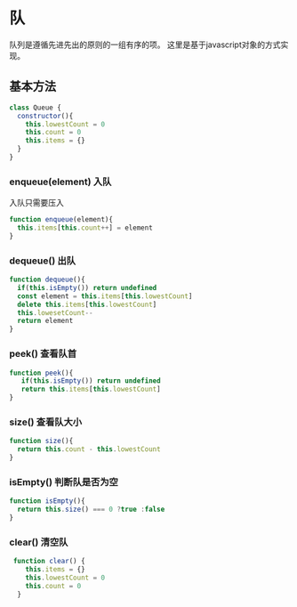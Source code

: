 
# 队

队列是遵循先进先出的原则的一组有序的项。
这里是基于javascript对象的方式实现。

## 基本方法

```js
class Queue {
  constructor(){
    this.lowestCount = 0
    this.count = 0
    this.items = {}
  }
}  
```

### enqueue(element) 入队 
入队只需要压入 
```js
function enqueue(element){
  this.items[this.count++] = element
}

```

### dequeue() 出队

```js
function dequeue(){
  if(this.isEmpty()) return undefined
  const element = this.items[this.lowestCount]
  delete this.items[this.lowestCount]
  this.lowesetCount--
  return element
}

```

### peek() 查看队首

```js
function peek(){
   if(this.isEmpty()) return undefined
   return this.items[this.lowestCount]
}
```

### size() 查看队大小 
```js
function size(){
  return this.count - this.lowestCount
}
```

### isEmpty() 判断队是否为空
```js
function isEmpty(){
  return this.size() === 0 ?true :false
}
```

### clear() 清空队
```js 
 function clear() {
    this.items = {}
    this.lowestCount = 0
    this.count = 0
  }
```
